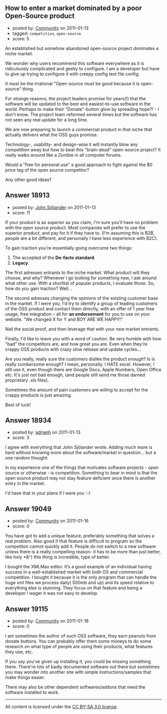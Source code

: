 ## How to enter a market dominated by a poor Open-Source product

- posted by: [Community](https://stackexchange.com/users/-1/-1-community) on 2011-01-13
- tagged: `competition`, `open-source`
- score: 5

An established but somehow abandoned open-source project dominates a niche market. 

We wonder why users recommend this software everywhere as it is ridiculuosly complicated and geeky to configure. I am a developer but have to give up trying to configure it with creepy config text file config.

It must be the irrational "Open-source must be good because it is open-source" thing.

For strange reasons, the project leaders promise for years(!) that the software will be updated to the best and easiest-to-use software in the world. Perhaps to make their "Donate"-button glow by spreading hope?! - I don't know. The project team reformed several times but the software has not seen any real update for a long time. 

We are now preparing to launch a commercial product in that niche that actually delivers what the OSS guys promise.

Technology-, usability- and design-wise it will instantly blow any competition away but how to beat this "brain-dead" open-source project? It really walks around like a Zombie in all computer forums.

Would a "free for personal use" a good approach to fight against the $0 price tag of the open source competitor?

Any other good ideas?


## Answer 18913

- posted by: [John Sjölander](https://stackexchange.com/users/-1/5866-john-sj-lander) on 2011-01-13
- score: 11

If your product is as superior as you claim, I'm sure you'll have no problem with the open source product. Most companies will prefer to use the superior product, and pay for it if they have to. (I'm assuming this is B2B, people are a bit different, and personally I have less experience with B2C).

To gain traction you're essentially going overcome two things:<br>
1) The accepted of the **De-facto standard**.<br>
2) **Legacy**.

The first adresses entrants to the niche market. What product will they choose, and why? Whenever I go looking for something new, I ask around what other use. With a shortlist of popular products, I evaluate those. So, how do you gain traction? Well...

The second adresses changing the opinions of the existing customer base in the market. If I were you, I'd try to identify a group of leading customers of the OSS product and contact them directly, with an offer of 1 year free usage, free integration – all for **an endorsement** for you to use on your website. "We changed X for Y and BOY ARE WE HAPPY!"

Nail the social proof, and then leverage that with your new market entrants.

Finally, I'd like to leave you with a word of caution. Be very humble with how "bad" the competitors are, and how great you are. Even when they're crappy OSS products with crazy slow release and update cycles...

Are you really, really sure the customers dislike the product *enough*? Is is really cumbersome enough? I mean, personally, I HATE excel. However, I still use it, even though there are Google Docs, Apple Numbers, Open Office etc. It's just not bad enough, (and people still send me those darned proprietary .xls files).

Sometimes the amount of pain customers are willing to accept for the crappy products is just amazing.

Best of luck!


## Answer 18934

- posted by: [adrianh](https://stackexchange.com/users/-1/4599-adrianh) on 2011-01-13
- score: 3

I agree with everything that John Sjölander wrote. Adding much more is hard without knowing more about the software/market in question... but a one random thought:

In my experience one of the things that motivates software projects - open source or otherwise - is competition. Something to bear in mind is that the open source product may not stay feature deficient once there is another entry in the market.

I'd have that in your plans if I were you :-)



## Answer 19049

- posted by: [Community](https://stackexchange.com/users/-1/-1-community) on 2011-01-16
- score: 0

You have got to add a unique feature, preferably something that solves a real problem. Also good if that feature is difficult to program so the competiton cannot quickly add it. People do not switch to a new software unless there is a really compelling reason- it has to be more than just better, like holy *&^) this thing is incredible, type of better.

I bought the XMLMax editor. It’s a good example of an individual having success in a well-established market with both OS and commercial competition. I bought it because it is the only program that can handle the huge xml files we process daily( 500mb and up) and its speed relative to everything else is stunning. They focus on that feature and being a developer I wager it was not easy to develop.



## Answer 19115

- posted by: [Community](https://stackexchange.com/users/-1/-1-community) on 2011-01-18
- score: 0

I am sometimes the author of such OSS software, they earn peanuts from donate buttons.
You can probably offer them some moneys to do some research on what type of people are using their products, what features they use, etc.

If you say you've given up installing it, you could be missing something there.  There're lots of badly documented software out there but sometimes you may wonder into another site with simple instructions/samples that make things easier.

There may also be other dependent softwares/addons that need the software installed to work.




---

All content is licensed under the [CC BY-SA 3.0 license](https://creativecommons.org/licenses/by-sa/3.0/).
